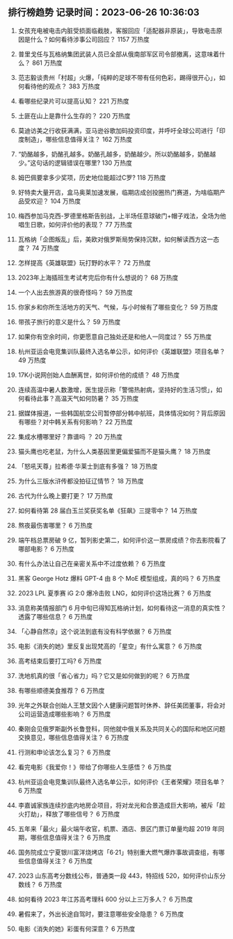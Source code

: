 
## 排行榜趋势 记录时间：2023-06-26 10:36:03
  
  1. 女孩充电被电击内脏受损面临截肢，客服回应「适配器非原装」，导致电击原因是什么？如何看待涉事公司回应？ 1157 万热度
    
  2. 普里戈任与瓦格纳集团武装人员已全部从俄南部军区司令部撤离，这意味着什么？ 861 万热度
    
  3. 范志毅谈贵州「村超」火爆，「纯粹的足球不带有任何色彩，踢得很开心」，如何看待他的观点？ 383 万热度
    
  4. 看哪些纪录片可以提高认知？ 221 万热度
    
  5. 土匪在山上是靠什么生存的？ 220 万热度
    
  6. 莫迪访美之行收获满满，亚马逊谷歌加码投资印度，并呼吁全球公司进行「印度制造」，哪些信息值得关注？ 162 万热度
    
  7. “奶酪越多，奶酪孔越多。奶酪孔越多，奶酪越少。所以奶酪越多，奶酪越少。”这句话的逻辑错误在哪里? 130 万热度
    
  8. 姆巴佩要拿多少奖项，历史地位能超过C罗? 118 万热度
    
  9. 好特卖大量开店，盒马奥莱加速发展，临期店成创投圈热门赛道，为啥临期产品受欢迎？ 104 万热度
    
  10. 梅西参加马克西-罗德里格斯告别战，上半场任意球破门+帽子戏法，全场为他唱生日歌，如何评价他的表现？ 77 万热度
    
  11. 瓦格纳「企图叛乱」后，美欧对俄罗斯局势保持沉默，如何解读西方这一态度？ 74 万热度
    
  12. 怎样提高《英雄联盟》玩打野的水平？ 72 万热度
    
  13. 2023年上海插班生考试考完后你有什么想说的？ 68 万热度
    
  14. 一个人出去旅游真的很奇怪吗？ 59 万热度
    
  15. 你家乡和你所生活地方的天气、气候，与小时候有了哪些变化？ 59 万热度
    
  16. 带孩子旅行的意义是什么？ 59 万热度
    
  17. 如果你有空余时间，你更愿意自己独处还是和他人一同度过？ 55 万热度
    
  18. 杭州亚运会电竞集训队最终入选名单公示，如何评价《英雄联盟》项目名单？ 49 万热度
    
  19. 17K小说网创始人血酬离世，如何评价他的成绩？ 48 万热度
    
  20. 连续高温中暑人数激增，医生提示称「警惕热射病，坚持好的生活习惯」，如何看待此事？高温天气如何防暑？ 35 万热度
    
  21. 据媒体报道，一些韩国航空公司暂停部分韩中航班，具体情况如何？背后原因有哪些？对中韩关系有何影响？ 22 万热度
    
  22. 集成水槽哪里好？靠谱吗 ？ 20 万热度
    
  23. 猫头鹰也吃老鼠，为什么人类基因里更偏爱猫而不是猫头鹰？ 18 万热度
    
  24. 「怒吼天尊」拉希德·华莱士到底有多强？ 18 万热度
    
  25. 为什么三版水浒传都没拍征辽情节？ 18 万热度
    
  26. 古代为什么晚上要打更？ 17 万热度
    
  27. 如何看待第 28 届白玉兰奖获奖名单《狂飙》三提零中？ 14 万热度
    
  28. 熬夜最伤害哪里？ 6 万热度
    
  29. 端午档总票房破 9 亿，暂列影史第二，如何评价这一票房成绩？你去影院看了哪部电影？ 6 万热度
    
  30. 有什么办法让自己在亲密关系中不过度依赖？ 6 万热度
    
  31. 黑客 George Hotz 爆料 GPT-4 由 8 个 MoE 模型组成，真的吗？ 6 万热度
    
  32. 2023 LPL 夏季赛 iG 2:0 爆冷击败 LNG，如何评价这场比赛？ 6 万热度
    
  33. 消息称美情报部门 6 月中旬已得知瓦格纳计划，如何看待这一消息的真实性？透露了哪些信息？ 6 万热度
    
  34. 「心静自然凉」这个说法到底有没有科学依据？ 6 万热度
    
  35. 电影《消失的她》里反复出现梵高的「星空」有什么寓意？ 6 万热度
    
  36. 高考结束后要打工吗? 6 万热度
    
  37. 洗地机真的很「省心省力」吗？它又是如何做到的呢？ 6 万热度
    
  38. 有哪些顺德美食推荐？ 6 万热度
    
  39. 光年之外联合创始人王慧文因个人健康问题暂时休养、辞任美团董事，将会对公司运营造成哪些影响？ 6 万热度
    
  40. 秦刚会见俄罗斯副外长鲁登科，同他就中俄关系及共同关心的国际和地区问题交换意见，哪些信息值得关注？ 6 万热度
    
  41. 行测和申论该怎么复习？ 6 万热度
    
  42. 看完电影《我爱你！》带给了你哪些人生感悟？ 6 万热度
    
  43. 杭州亚运会电竞集训队最终入选名单公示，如何评价《王者荣耀》项目名单？ 6 万热度
    
  44. 李嘉诚家族连续抄底内地房企项目，将对龙光和合景造成巨大影响，被斥「趁火打劫」，释放了哪些信号？ 6 万热度
    
  45. 五年来「最火」最火端午收官，机票、酒店、景区门票订单量均超 2019 年同期，哪些信息值得关注？ 6 万热度
    
  46. 国务院成立宁夏银川富洋烧烤店「6·21」特别重大燃气爆炸事故调查组，有哪些信息值得关注？ 6 万热度
    
  47. 2023 山东高考分数线公布，普通类一段 443，特招线 520，如何评价山东分数线？ 6 万热度
    
  48. 如何看待 2023 年江苏高考理科 600 分以上三万多人？ 6 万热度
    
  49. 暑假来了，外出长途自驾时，要注意哪些安全隐患？ 6 万热度
    
  50. 电影《消失的她》彩蛋有何深意？ 6 万热度
    